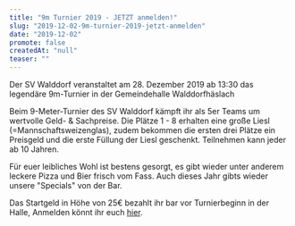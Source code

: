 ```yaml
---
title: "9m Turnier 2019 - JETZT anmelden!"
slug: "2019-12-02-9m-turnier-2019-jetzt-anmelden"
date: "2019-12-02"
promote: false
createdAt: "null"
teaser: ""
---
```

Der SV Walddorf veranstaltet am 28. Dezember 2019 ab 13:30 das legendäre 9m-Turnier in der Gemeindehalle Walddorfhäslach



Beim 9-Meter-Turnier des SV Walddorf kämpft ihr als 5er Teams um wertvolle Geld- &amp; Sachpreise. Die Plätze 1 - 8 erhalten eine große Liesl (=Mannschaftsweizenglas), zudem bekommen die ersten drei Plätze ein Preisgeld und die erste Füllung der Liesl geschenkt. Teilnehmen kann jeder ab 10 Jahren.



Für euer leibliches Wohl ist bestens gesorgt, es gibt wieder unter anderem leckere Pizza und Bier frisch vom Fass. Auch dieses Jahr gibts wieder unsere "Specials" von der Bar.



Das Startgeld in Höhe von 25€ bezahlt ihr bar vor Turnierbeginn in der Halle, Anmelden könnt ihr euch <a href="http://svwalddorf.de/index.php?option=com_contact&amp;view=category&amp;id=153">hier</a>.
